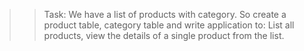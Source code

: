 >> Task: We have a list of products with category. So create a product table, category table and write application to:
>> List all products,
>> view the details of a single product from the list. 
